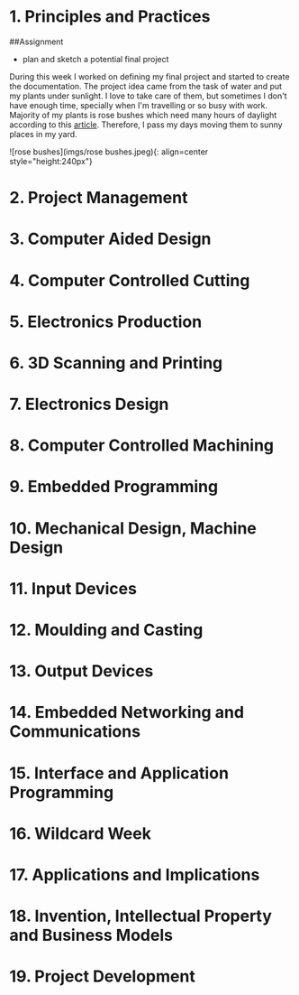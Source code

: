 # 1. Principles and Practices

##Assignment

* plan and sketch a potential final project

During this week I worked on defining my final project and started to create the documentation.
The project idea came from the task of water and put my plants under sunlight. I love to take care
of them, but sometimes I don't have enough time, specially when I'm travelling or so busy with work.
Majority of my plants is rose bushes which need many hours of daylight according to this [article](https://homeguides.sfgate.com/roses-need-full-sun-71200.html).
Therefore, I pass my days moving them to sunny places in my yard.

![rose bushes](imgs/rose bushes.jpeg){: align=center  style="height:240px"}




# 2. Project Management


# 3. Computer Aided Design

# 4. Computer Controlled Cutting
# 5. Electronics Production
# 6. 3D Scanning and Printing
# 7. Electronics Design
# 8. Computer Controlled Machining
# 9. Embedded Programming
# 10. Mechanical Design, Machine Design
# 11. Input Devices
# 12. Moulding and Casting
# 13. Output Devices
# 14. Embedded Networking and Communications
# 15. Interface and Application Programming
# 16. Wildcard Week
# 17. Applications and Implications
# 18. Invention, Intellectual Property and Business Models
# 19. Project Development